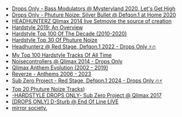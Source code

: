 - [Drops Only \- Bass Modulators @ Mysteryland 2020, Let's Get High](https://www.youtube.com/watch?v=jDNeK2TZu_k)
- [Drops Only \- Phuture Noize: Silver Bullet @ Defqon.1 at Home 2020](https://www.youtube.com/watch?v=N18OKnkk3nc)
- [HEADHUNTERZ Qlimax 2014 live Setmovie the source of creation](https://www.youtube.com/watch?v=5ZBn7ztfh4Y)
- [Hardstyle 2019: An Overview](https://www.youtube.com/watch?v=TT7fwBrJFW0)
- [Hardstyle Top 100 Of The Decade (2010-2020)](https://www.youtube.com/watch?v=s-asmQg2j30)
- [Hardstyle Top 30 Of Phuture Noize](https://www.youtube.com/watch?v=-Uwk2qAtobQ)
- [Headhunterz @ Red Stage, Defqon.1 2022 \- Drops Only ⚡🔥](https://www.youtube.com/watch?v=qg-5y_pKAeI)
- [My Top 100 Hardstyle Tracks Of All Time](https://www.youtube.com/watch?v=XMjpIQDw7tY)
- [Noisecontrollers @ Qlimax 2014 \- Drops Only](https://www.youtube.com/watch?v=caPV02WJaB8)
- [Qlimax Anthem Evolution (2002 - 2019)](https://www.youtube.com/watch?v=GhgjW8TpoIQ)
- [Reverze \- Anthems 2006 - 2023](https://www.youtube.com/watch?v=MNiZnlTIRW0)
- [Sub Zero Project \- Red Stage, Defqon.1 2024 \- Drops Only 🔥⚡](https://www.youtube.com/watch?v=RA7IW5VG7T8)
- [Top 20 Phuture Noize Tracks](https://www.youtube.com/watch?v=GWGoLlsn_u4))
- [\-HARDSTYLE DROPS ONLY\- Sub Zero Project @ Qlimax 2017](https://www.youtube.com/watch?v=lzvz7Fi3PJo)
- [\[DROPS ONLY\] D-Sturb @ End Of Line LIVE](https://www.youtube.com/watch?v=4vjHpBBgUDc)
- [mirror society.](https://www.youtube.com/@mirror-society/videos)
